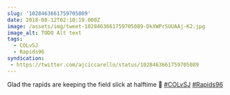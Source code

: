 ```yaml
---
slug: '1028463661759705089'
date: 2018-08-12T02:10:19.000Z
image: /assets/img/tweet-1028463661759705089-DkXWPrSUUAAj-K2.jpg
image_alt: TODO Alt text
tags:
  - COLvSJ
  - Rapids96
syndication:
 - https://twitter.com/ajciccarello/status/1028463661759705089
---
```


Glad the rapids are keeping the field slick at halftime 🍌 [#COLvSJ](/posts/tags/COLvSJ) [#Rapids96](/posts/tags/Rapids96) 
